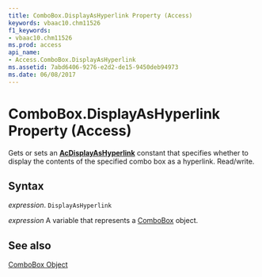 ```yaml
---
title: ComboBox.DisplayAsHyperlink Property (Access)
keywords: vbaac10.chm11526
f1_keywords:
- vbaac10.chm11526
ms.prod: access
api_name:
- Access.ComboBox.DisplayAsHyperlink
ms.assetid: 7abd6406-9276-e2d2-de15-9450deb94973
ms.date: 06/08/2017
---
```



# ComboBox.DisplayAsHyperlink Property (Access)

Gets or sets an  **[AcDisplayAsHyperlink](Access.AcDisplayAsHyperlink.md)** constant that specifies whether to display the contents of the specified combo box as a hyperlink. Read/write.


## Syntax

 _expression_. `DisplayAsHyperlink`

 _expression_ A variable that represents a [ComboBox](./Access.ComboBox.md) object.


## See also


[ComboBox Object](Access.ComboBox.md)

